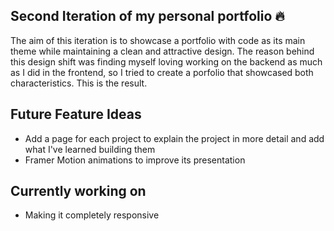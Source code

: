 ## Second Iteration of my personal portfolio :fire:
The aim of this iteration is to showcase a portfolio with code as its main theme while maintaining a clean and attractive design. The reason behind this design shift was finding myself loving working on the backend as much as I did in the frontend, so I tried to create a porfolio that showcased both characteristics. This is the result.

## Future Feature Ideas
* Add a page for each project to explain the project in more detail and add what I've learned building them
* Framer Motion animations to improve its presentation

## Currently working on
* Making it completely responsive
